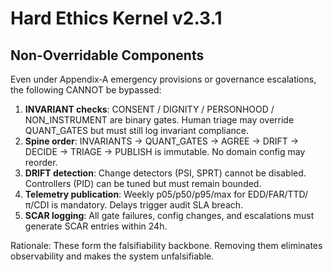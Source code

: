 # Hard Ethics Kernel v2.3.1

## Non-Overridable Components

Even under Appendix‑A emergency provisions or governance escalations, the following CANNOT be bypassed:

1. **INVARIANT checks**: CONSENT / DIGNITY / PERSONHOOD / NON_INSTRUMENT are binary gates. Human triage may override QUANT_GATES but must still log invariant compliance.
2. **Spine order**: INVARIANTS → QUANT_GATES → AGREE → DRIFT → DECIDE → TRIAGE → PUBLISH is immutable. No domain config may reorder.
3. **DRIFT detection**: Change detectors (PSI, SPRT) cannot be disabled. Controllers (PID) can be tuned but must remain bounded.
4. **Telemetry publication**: Weekly p05/p50/p95/max for EDD/FAR/TTD/π/CDI is mandatory. Delays trigger audit SLA breach.
5. **SCAR logging**: All gate failures, config changes, and escalations must generate SCAR entries within 24h.

Rationale: These form the falsifiability backbone. Removing them eliminates observability and makes the system unfalsifiable.
